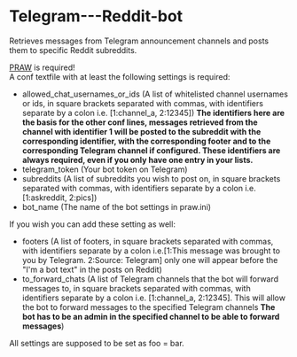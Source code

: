 # Telegram---Reddit-bot
Retrieves messages from Telegram announcement channels and posts them to specific Reddit subreddits.  

[PRAW](https://github.com/praw-dev/praw) is required!  
A conf textfile with at least the following settings is required:
- allowed_chat_usernames_or_ids (A list of whitelisted channel usernames or ids, in square brackets separated with commas, with identifiers separate by a colon i.e. [1:channel_a, 2:12345]) **The identifiers here are the basis for the other conf lines, messages retrieved from the channel with identifier 1 will be posted to the subreddit with the corresponding identifier, with the corresponding footer and to the corresponding Telegram channel if configured. These identifiers are always required, even if you only have one entry in your lists.** 
- telegram_token (Your bot token on Telegram)
- subreddits (A list of subreddits you wish to post on, in square brackets separated with commas, with identifiers separate by a colon i.e. [1:askreddit, 2:pics])
- bot_name (The name of the bot settings in praw.ini)  

If you wish you can add these setting as well:
- footers (A list of footers, in square brackets separated with commas, with identifiers separate by a colon i.e.[1:This message was brought to you by Telegram. 2:Source: Telegram] only one will appear before the "I'm a bot text" in the posts on Reddit)  
- to_forward_chats (A list of Telegram channels that the bot will forward messages to, in square brackets separated with commas, with identifiers separate by a colon i.e. [1:channel_a, 2:12345]. This will allow the bot to forward messages to the specified Telegram channels **The bot has to be an admin in the specified channel to be able to forward messages**)

All settings are supposed to be set as foo = bar.
